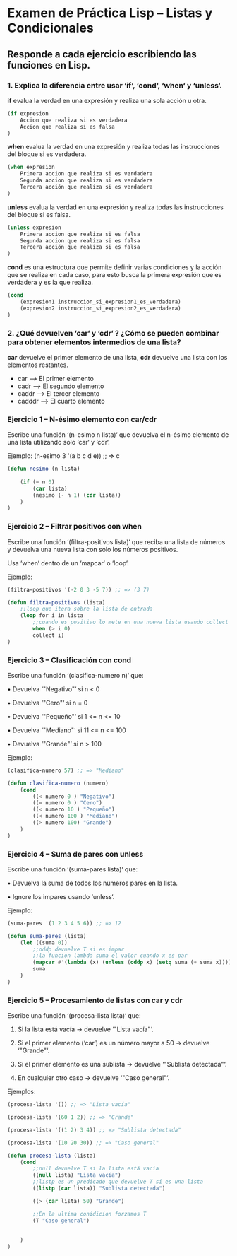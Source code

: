 # Examen de Práctica Lisp – Listas y Condicionales

## Responde a cada ejercicio escribiendo las funciones en Lisp.
### 1. Explica la diferencia entre usar ‘if‘, ‘cond‘, ‘when‘ y ‘unless‘.

**if** evalua la verdad en una expresión y realiza una sola acción u otra.
```lisp
(if expresion
    Accion que realiza si es verdadera
    Accion que realiza si es falsa
)
```
**when** evalua la verdad en una expresión y realiza todas las instrucciones del bloque si es verdadera.

```lisp
(when expresion
    Primera accion que realiza si es verdadera
    Segunda accion que realiza si es verdadera
    Tercera acción que realiza si es verdadera
)
```

**unless** evalua la verdad en una expresión y realiza todas las instrucciones del bloque si es falsa.

```lisp
(unless expresion
    Primera accion que realiza si es falsa
    Segunda accion que realiza si es falsa
    Tercera acción que realiza si es falsa
)
```
**cond** es una estructura que permite definir varias condiciones y la acción que se realiza en cada caso, para esto busca la primera expresión que es verdadera y es la que realiza.

```lisp
(cond 
    (expresion1 instruccion_si_expresion1_es_verdadera)
    (expresion2 instruccion_si_expresion2_es_verdadera)
)
```



### 2. ¿Qué devuelven ‘car‘ y ‘cdr‘ ? ¿Cómo se pueden combinar para obtener elementos intermedios de una lista?

**car** devuelve el primer elemento de una lista, **cdr** devuelve una lista con los elementos restantes.

* car --> El primer elemento
* cadr --> El segundo elemento
* caddr --> El tercer elemento
* cadddr --> El cuarto elemento

### Ejercicio 1 – N-ésimo elemento con car/cdr
Escribe una función ‘(n-esimo n lista)‘ que devuelva el n-ésimo elemento de una lista utilizando solo ‘car‘ y ‘cdr‘.

Ejemplo:
(n-esimo 3 '(a b c d e))
;; => c


```lisp
(defun nesimo (n lista)
    
    (if (= n 0)
        (car lista)
        (nesimo (- n 1) (cdr lista))
    )
)
```

### Ejercicio 2 – Filtrar positivos con when
Escribe una función ‘(filtra-positivos lista)‘ que reciba una lista de números y devuelva una nueva lista con solo los números positivos. 

Usa ‘when‘ dentro de un ‘mapcar‘ o ‘loop‘.

Ejemplo:

```lisp
(filtra-positivos '(-2 0 3 -5 7)) ;; => (3 7)
```

```lisp
(defun filtra-positivos (lista)
    ;;loop que itera sobre la lista de entrada
    (loop for i in lista
        ;;cuando es positivo lo mete en una nueva lista usando collect
        when (> i 0)     
        collect i)        
)

```
### Ejercicio 3 – Clasificación con cond

Escribe una función ‘(clasifica-numero n)‘ que:

• Devuelva ‘"Negativo"‘ si n < 0

• Devuelva ‘"Cero"‘ si n = 0

• Devuelva ‘"Pequeño"‘ si 1 <= n <= 10

• Devuelva ‘"Mediano"‘ si 11 <= n <= 100

• Devuelva ‘"Grande"‘ si n > 100

Ejemplo:
```lisp
(clasifica-numero 57) ;; => "Mediano"
```

```lisp
(defun clasifica-numero (numero)
    (cond
        ((< numero 0 ) "Negativo")
        ((= numero 0 ) "Cero")
        ((< numero 10 ) "Pequeño")
        ((< numero 100 ) "Mediano")
        ((> numero 100) "Grande")
    )
)
```

### Ejercicio 4 – Suma de pares con unless

Escribe una función ‘(suma-pares lista)‘ que:

• Devuelva la suma de todos los números pares en la lista.

• Ignore los impares usando ‘unless‘.

Ejemplo:
```lisp
(suma-pares '(1 2 3 4 5 6)) ;; => 12
```

```lisp
(defun suma-pares (lista)
    (let ((suma 0))
        ;;oddp devuelve T si es impar
        ;;la funcion lambda suma el valor cuando x es par
        (mapcar #'(lambda (x) (unless (oddp x) (setq suma (+ suma x)))) lista)
        suma
    )
)
```

### Ejercicio 5 – Procesamiento de listas con car y cdr

Escribe una función ‘(procesa-lista lista)‘ que:

1. Si la lista está vacía → devuelve ‘"Lista vacía"‘.

2. Si el primer elemento (‘car‘) es un número mayor a 50 → devuelve ‘"Grande"‘.

3. Si el primer elemento es una sublista → devuelve ‘"Sublista detectada"‘.

4. En cualquier otro caso → devuelve ‘"Caso general"‘.

Ejemplos:

```lisp
(procesa-lista '()) ;; => "Lista vacía"

(procesa-lista '(60 1 2)) ;; => "Grande"

(procesa-lista '((1 2) 3 4)) ;; => "Sublista detectada"

(procesa-lista '(10 20 30)) ;; => "Caso general"
```

```lisp
(defun procesa-lista (lista)
    (cond
        ;;null devuelve T si la lista está vacia
        ((null lista) "Lista vacía")
        ;;listp es un predicado que devuelve T si es una lista
        ((listp (car lista)) "Sublista detectada")

        ((> (car lista) 50) "Grande")

        ;;En la ultima conidicion forzamos T
        (T "Caso general")
    
    
    )
)
```